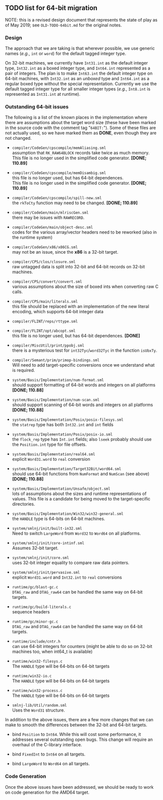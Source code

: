## TODO list for 64-bit migration

NOTE: this is a revised design document that represents the state
of play as of May 2019; see `OLD-TODO-64bit.md` for the original
notes.

### Design

The approach that we are taking is that wherever possible, we use
generic names (*e.g.*, `int` or `word`) for the default tagged
integer type.

On 32-bit machines, we currently have `Int31.int` as the default integer
type, `Int32.int` as a boxed integer type, and `Int64.int` represented as
a pair of integers.  The plan is to make `Int63.int` the default integer
type on 64-bit machines, with `Int32.int` as an *unboxed* type and `Int64.int`
as a regular boxed type without the special representation.  Currently
we use the default tagged integer type for all smaller integer types
(*e.g.*, `Int8.int` is represented as `Int31.int` at runtime).

### Outstanding 64-bit issues

The following is a list of the known places in the implementation where
there are assumptions about the target word size (these have
been marked in the source code with the comment tag "`64BIT:`").
Some of these files are not actually used, so we have marked them
as **DONE**, even though they are not changed.

  * `compiler/CodeGen/cpscompile/memAliasing.sml` <br/>
    assumption that `RK_RAW64BLOCK` records take twice as much memory. <br/>
    This file is no longer used in the simplified code generator.
    **[DONE; 110.89]**

  * `compiler/CodeGen/cpscompile/memDisambig.sml` <br/>
    this file is no longer used, but has 64-bit dependences. <br/>
    This file is no longer used in the simplified code generator.
    **[DONE; 110.89]**

  * `compiler/CodeGen/cpscompile/spill-new.sml` <br/>
    the `rkToCty` function may need to be changed.
    **[DONE; 110.89]**

  * `compiler/CodeGen/main/mlriscGen.sml` <br/>
    there may be issues with `RAWRECORD`.

  * `compiler/CodeGen/main/object-desc.sml` <br/>
    codes for the various array/vector headers need to be reworked (also in the
    runtime system)

  * `compiler/CodeGen/x86/x86CG.sml` <br/>
    may not be an issue, since the **x86** is a 32-bit target.

  * `compiler/CPS/clos/closure.sml` <br/>
    raw untagged data is split into 32-bit and 64-bit records on 32-bit machines.

  * `compiler/CPS/convert/convert.sml` <br/>
    various assumptions about the size of boxed ints when converting
    raw C calls.

  * `compiler/CPS/main/literals.sml` <br/>
    this file should be replaced with an implementation of the new literal
    encoding, which supports 64-bit integer data

  * `compiler/FLINT/reps/rttype.sml` <br/>

  * `compiler/FLINT/opt/abcopt.sml` <br/>
    this file is no longer used, but has 64-bit dependences.
    **[DONE]**

  * `compiler/MiscUtil/print/ppobj.sml` <br/>
    there is a mysterious test for `int32Tyc`/`word32Tyc` in the function
    `isUbxTy`.

  * `compiler/Semant/prim/primop-bindings.sml` <br/>
    Will need to add target-specific conversions once we understand what is required.

  * `system/Basis/Implementation/num-format.sml` <br/>
    should support formatting of 64-bit words and integers on all platforms
    **[DONE; 110.88]**

  * `system/Basis/Implementation/num-scan.sml` <br/>
    should support scanning of 64-bit words and integers on all platforms
    **[DONE; 110.88]**

  * `system/Basis/Implementation/Posix/posix-filesys.sml` <br/>
    the `statrep` type has both `Int32.int` and `int` fields

  * `system/Basis/Implementation/Posix/posix-io.sml` <br/>
    the `flock_rep` type has `Int.int` fields; also `lseek` probably should use the
    `Position.int` type for file offsets.

  * `system/Basis/Implementation/real64.sml` <br/>
    explicit `Word31.word` to `real` conversion

  * `system/Basis/Implementation/Target32Bit/word64.sml` <br/>
    should use 64-bit functions from `NumFormat` and `NumScan` (see above)
    **[DONE; 110.88]**

  * `system/Basis/Implementation/Unsafe/object.sml` <br/>
    lots of assumptions about the sizes and runtime representations of values.
    This file is a candidate for being moved to the target-specific
    directories.

  * `system/Basis/Implementation/Win32/win32-general.sml` <br/>
    the `HANDLE` type is 64-bits on 64-bit machines.

  * `system/smlnj/init/built-in32.sml` <br/>
    Need to switch `LargeWord` from `Word32` to `Word64` on all platforms.

  * `system/smlnj/init/core-intinf.sml` <br/>
    Assumes 32-bit target.

  * `system/smlnj/init/core.sml` <br/>
    uses 32-bit integer equality to compare raw data pointers.

  * `system/smlnj/init/pervasive.sml` <br/>
    explicit `Word31.word` and `Int32.int` to `real` conversions

  * `runtime/gc/blast-gc.c` <br/>
    `DTAG_raw` and `DTAG_raw64` can be handled the same way on 64-bit targets.

  * `runtime/gc/build-literals.c` <br/>
    sequence headers

  * `runtime/gc/minor-gc.c` <br/>
    `DTAG_raw` and `DTAG_raw64` can be handled the same way on 64-bit targets.

  * `runtime/include/cntr.h` <br/>
    can use 64-bit integers for counters (might be able to do so on 32-bit machines
    too, when int64_t is available)

  * `runtime/win32-filesys.c` <br/>
    The `HANDLE` type will be 64-bits on 64-bit targets

  * `runtime/win32-io.c` <br/>
    The `HANDLE` type will be 64-bits on 64-bit targets

  * `runtime/win32-process.c` <br/>
    The `HANDLE` type will be 64-bits on 64-bit targets

  * `smlnj-lib/Util/random.sml` <br/>
    Uses the `Word31` structure.

In addition to the above issues, there are a few more changes that we can make
to smooth the differences between the 32-bit and 64-bit targets.

  * bind `Position` to `Int64`.  While this will cost some performance, it
    addresses several outstanding open bugs.  This change will require an
    overhaul of the C-library interface.

  * bind `FixedInt` to `Int64` on all targets.

  * bind `LargeWord` to `Word64` on all targets.

### Code Generation

Once the above issues have been addressed, we should be ready to work on
code generation for the AMD64 target.

